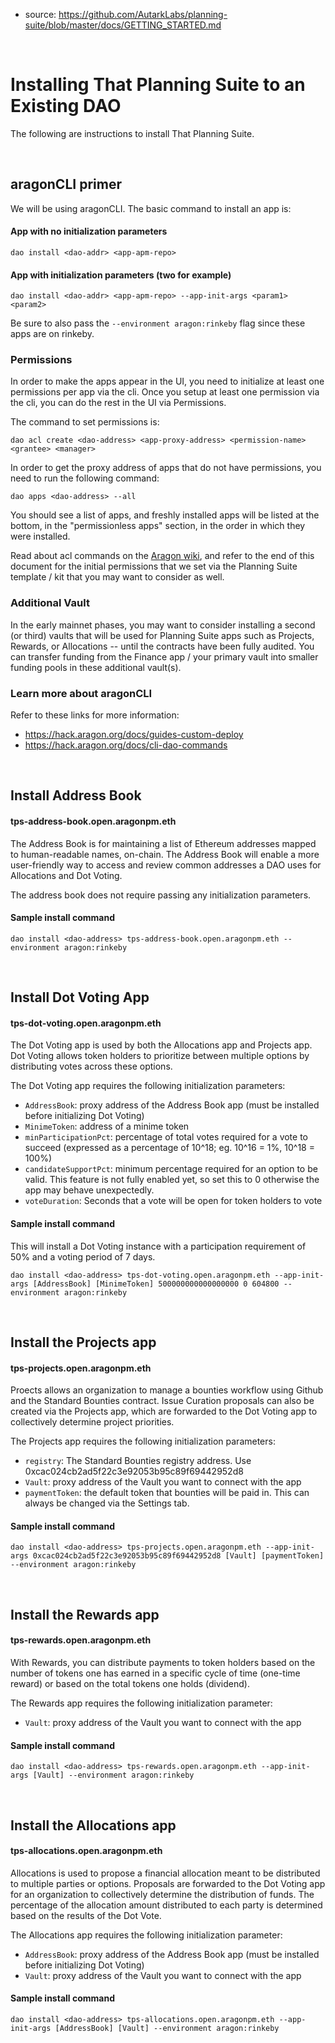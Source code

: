 - source: https://github.com/AutarkLabs/planning-suite/blob/master/docs/GETTING_STARTED.md

<br>

# Installing That Planning Suite to an Existing DAO
The following are instructions to install That Planning Suite. 

<br>

## aragonCLI primer
We will be using aragonCLI.
The basic command to install an app is:

#### App with no initialization parameters

```
dao install <dao-addr> <app-apm-repo> 
```

#### App with initialization parameters (two for example)
```
dao install <dao-addr> <app-apm-repo> --app-init-args <param1> <param2>
```

Be sure to also pass the `--environment aragon:rinkeby` flag since these apps are on rinkeby.

### Permissions
In order to make the apps appear in the UI, you need to initialize at least one permissions per app via the cli. Once you setup at least one permission via the cli, you can do the rest in the UI via Permissions.


The command to set permissions is:

```
dao acl create <dao-address> <app-proxy-address> <permission-name> <grantee> <manager>
```

In order to get the proxy address of apps that do not have permissions, you need to run the following command:
```
dao apps <dao-address> --all
```
You should see a list of apps, and freshly installed apps will be listed at the bottom, in the "permissionless apps" section, in the order in which they were installed.


Read about acl commands on the [Aragon wiki](https://hack.aragon.org/docs/cli-dao-commands#dao-acl-create), and refer to the end of this document for the initial permissions that we set via the Planning Suite template / kit that you may want to consider as well.

### Additional Vault
In the early mainnet phases, you may want to consider installing a second (or third) vaults that will be used for Planning Suite apps such as Projects, Rewards, or Allocations -- until the contracts have been fully audited. You can transfer funding from the Finance app / your primary vault into smaller funding pools in these additional vault(s).

### Learn more about aragonCLI
Refer to these links for more information: 
* https://hack.aragon.org/docs/guides-custom-deploy
* https://hack.aragon.org/docs/cli-dao-commands

<br>

## Install Address Book
#### tps-address-book.open.aragonpm.eth

The Address Book is for maintaining a list of Ethereum addresses mapped to human-readable names, on-chain. The Address Book will enable a more user-friendly way to access and review common addresses a DAO uses for Allocations and Dot Voting.

The address book does not require passing any initialization parameters.

#### Sample install command

```
dao install <dao-address> tps-address-book.open.aragonpm.eth --environment aragon:rinkeby
```

<br>

## Install Dot Voting App
#### tps-dot-voting.open.aragonpm.eth

The Dot Voting app is used by both the Allocations app and Projects app. Dot Voting allows token holders to prioritize between multiple options by distributing votes across these options.

The Dot Voting app requires the following initialization parameters:

* `AddressBook`: proxy address of the Address Book app (must be installed before initializing Dot Voting)
* `MinimeToken`: address of a minime token
* `minParticipationPct`: percentage of total votes required for a vote to succeed (expressed as a percentage of 10^18; eg. 10^16 = 1%, 10^18 = 100%)
* `candidateSupportPct`: minimum percentage required for an option to be valid. This feature is not fully enabled yet, so set this to 0 otherwise the app may behave unexpectedly.
* `voteDuration`: Seconds that a vote will be open for token holders to vote


#### Sample install command
This will install a Dot Voting instance with a participation requirement of 50% and a voting period of 7 days.
```
dao install <dao-address> tps-dot-voting.open.aragonpm.eth --app-init-args [AddressBook] [MinimeToken] 500000000000000000 0 604800 --environment aragon:rinkeby
```

<br>

## Install the Projects app
#### tps-projects.open.aragonpm.eth

Proects allows an organization to manage a bounties workflow using Github and the Standard Bounties contract. Issue Curation proposals can also be created via the Projects app, which are forwarded to the Dot Voting app to collectively determine project priorities.

The Projects app requires the following initialization parameters:
* `registry`: The Standard Bounties registry address. Use 0xcac024cb2ad5f22c3e92053b95c89f69442952d8
* `Vault`: proxy address of the Vault you want to connect with the app
* `paymentToken`: the default token that bounties will be paid in. This can always be changed via the Settings tab.

#### Sample install command
```
dao install <dao-address> tps-projects.open.aragonpm.eth --app-init-args 0xcac024cb2ad5f22c3e92053b95c89f69442952d8 [Vault] [paymentToken] --environment aragon:rinkeby 
```

<br>

## Install the Rewards app
#### tps-rewards.open.aragonpm.eth

With Rewards, you can distribute payments to token holders based on the number of tokens one has earned in a specific cycle of time (one-time reward) or based on the total tokens one holds (dividend).

The Rewards app requires the following initialization parameter:
* `Vault`: proxy address of the Vault you want to connect with the app


#### Sample install command
```
dao install <dao-address> tps-rewards.open.aragonpm.eth --app-init-args [Vault] --environment aragon:rinkeby 
```

<br>

## Install the Allocations app
#### tps-allocations.open.aragonpm.eth

Allocations is used to propose a financial allocation meant to be distributed to multiple parties or options. Proposals are forwarded to the Dot Voting app for an organization to collectively determine the distribution of funds. The percentage of the allocation amount distributed to each party is determined based on the results of the Dot Vote.

The Allocations app requires the following initialization parameter:
* `AddressBook`: proxy address of the Address Book app (must be installed before initializing Dot Voting)
* `Vault`: proxy address of the Vault you want to connect with the app


#### Sample install command
```
dao install <dao-address> tps-allocations.open.aragonpm.eth --app-init-args [AddressBook] [Vault] --environment aragon:rinkeby 
```
